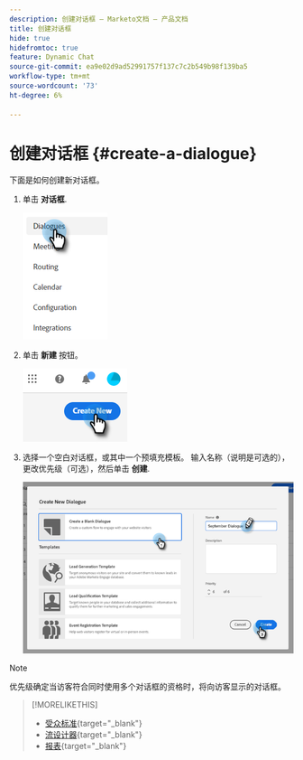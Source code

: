 ```yaml
---
description: 创建对话框 — Marketo文档 — 产品文档
title: 创建对话框
hide: true
hidefromtoc: true
feature: Dynamic Chat
source-git-commit: ea9e02d9ad52991757f137c7c2b549b98f139ba5
workflow-type: tm+mt
source-wordcount: '73'
ht-degree: 6%

---
```


# 创建对话框 {#create-a-dialogue}

下面是如何创建新对话框。

1. 单击 **对话框**.

   ![](assets/create-a-dialogue-1.png)

1. 单击 **新建** 按钮。

   ![](assets/create-a-dialogue-2.png)

1. 选择一个空白对话框，或其中一个预填充模板。 输入名称（说明是可选的），更改优先级（可选），然后单击 **创建**.

   ![](assets/create-a-dialogue-3.png)

>[!NOTE]
>
>优先级确定当访客符合同时使用多个对话框的资格时，将向访客显示的对话框。

>[!MORELIKETHIS]
>
>* [受众标准](/help/marketo/product-docs/demand-generation/dynamic-chat/dialogues/audience-criteria.md){target="_blank"}
>* [流设计器](/help/marketo/product-docs/demand-generation/dynamic-chat/dialogues/stream-designer.md){target="_blank"}
>* [报表](/help/marketo/product-docs/demand-generation/dynamic-chat/dialogues/reports.md){target="_blank"}

